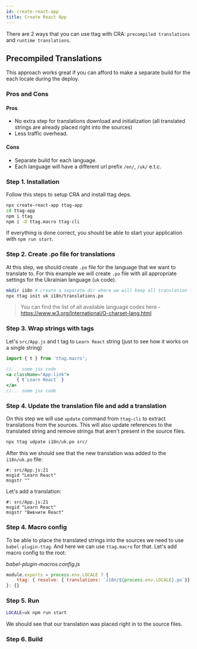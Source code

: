 ```yaml
---
id: create-react-app
title: Create React App
---
```


There are 2 ways that you can use ttag with CRA: `precompiled translations` and `runtime translations`.

## Precompiled Translations

This approach works great if you can afford to make a separate build for the each locale during the deploy.

### Pros and Cons

#### Pros
* No extra step for translations download and initialization (all translated strings are already placed right into the sources)
* Less traffic overhead.

#### Cons
* Separate build for each language.
* Each language will have a different url prefix `/en/`, `/uk/` e.t.c.

### Step 1. Installation
Follow this steps to setup CRA and install ttag deps.

```bash
npx create-react-app ttag-app
cd ttag-app
npm i ttag
npm i -D ttag.macro ttag-cli
```

If everything is done correct, you should be able to start your application with `npm run start`.

### Step 2. Create .po file for translations
At this step, we should create `.po` file for the language that we want to translate to.
For this example we will create `.po` file with all appropriate settings for the Ukrainian language (`uk` code).

```bash
mkdir i18n # create a separate dir where we will keep all translation files
npx ttag init uk i18n/translations.po
```

> You can find the list of all available language codes here - https://www.w3.org/International/O-charset-lang.html


### Step 3. Wrap strings with tags
Let's `src/App.js` and t tag to `Learn React` string (just to see how it works on a single string)

```jsx
import { t } from 'ttag.macro';

//... some jsx code
<a className="App-link">
    { t`Learn React` }
</a>
//... some jsx code
```

### Step 4. Update the translation file and add a translation
On this step we will use `update` command from `ttag-cli` to extract translations from the sources. This will also update references to the translated string and remove strings that aren't present in the source files.

```bash
npx ttag udpate i18n/uk.po src/
```

After this we should see that the new translation was added to the `i18n/uk.po` file:

```po
#: src/App.js:21
msgid "Learn React"
msgstr ""
```

Let's add a translation:

```po
#: src/App.js:21
msgid "Learn React"
msgstr "Вивчити React"
```

### Step 4. Macro config

To be able to place the translated strings into the sources we need to use `babel-plugin-ttag`. And here we can use `ttag.macro` for that. Let's add macro config to the root:

*babel-plugin-macros.config.js*

```js
module.exports = process.env.LOCALE ? {
    ttag: { resolve: { translations: `i18n/${process.env.LOCALE}.po`}}
}: {}
```

### Step 5. Run

```bash
LOCALE=uk npm run start
```

We should see that our translation was placed right in to the source files.

### Step 6. Build

